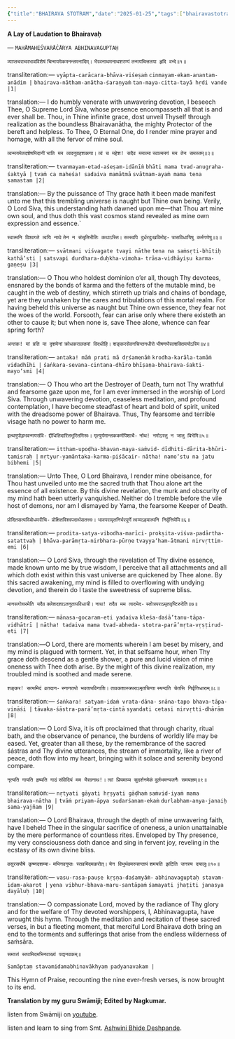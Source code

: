 ```yaml
---
{"title":"BHAIRAVA STOTRAM","date":"2025-01-25","tags":["bhairavastotram","abhinavagupta","scriptures"],"publish":true,"path":"scriptures/BHAIRAVA STOTRAM.md","permalink":"/scriptures/BHAIRAVA STOTRAM/","PassFrontmatter":true}
---
```


**A Lay of Laudation to Bhairavaḥ**

— `MAHĀMAHEŚVARĀĊĀRYA ABHINAVAGUPTAḤ`


`व्याप्तचराचरभावविशेषं`
`चिन्मयमेकमनन्तमनादिम्।`
`भैरवनाथमनाथशरण्यं`
`तन्मयचित्ततया हृदि वन्दे॥१॥`

transliteration:—
`vyāpta-carācara-bhāva-viśeṣaṁ`
`cinmayam-ekam-anantam-anādim |`
`bhairava-nātham-anātha-śaraṇyaṁ`
`tan-maya-citta-tayā hṛdi vande |1|`

translation:— I do humbly venerate with unwavering devotion, I beseech Thee, O Supreme Lord Śiva, whose presence encompasseth all that is and ever shall be. Thou, in Thine infinite grace, dost unveil Thyself through realization as the boundless Bhairavanātha, the mighty Protector of the bereft and helpless. To Thee, O Eternal One, do I render mine prayer and homage, with all the fervor of mine soul.


`त्वन्मयमेतदशेषमिदानीं`
`भाति मम त्वदनुग्रहशक्त्या।`
`त्वं च महेश! सदैव ममात्मा`
`स्वात्ममयं मम तेन समस्तम्॥२॥`

transliteration:—
`tvanmayam-etad-aśeṣam-idānīṁ`
`bhāti mama tvad-anugraha-śaktyā |`
`tvaṁ ca maheśa! sadaiva mamātmā`
`svātmam-ayaṁ mama tena samastam |2|`

translation:— By the puissance of Thy grace hath it been made manifest unto me that this trembling universe is naught but Thine own being. Verily, O Lord Siva, this understanding hath dawned upon me—that Thou art mine own soul, and thus doth this vast cosmos stand revealed as mine own expression and essence.`


`स्वात्मनि विश्वगते त्वयि नाथे`
`तेन न संसृतिभीतिः कथाऽस्ति।`
`सत्स्वपि दुर्धरदुःखविमोह-`
`त्रासविधायिषु कर्मगणेषु॥३॥`

transliteration:—
`svātmani viśvagate tvayi nāthe`
`tena na saṁsṛti-bhītiḥ kathā’sti |`
`satsvapi durdhara-duḥkha-vimoha-`
`trāsa-vidhāyiṣu karma-gaṇeṣu |3|`

translation:— O Thou who holdest dominion o’er all, though Thy devotees, ensnared by the bonds of karma and the fetters of the mutable mind, be caught in the web of destiny, which stirreth up trials and chains of bondage, yet are they unshaken by the cares and tribulations of this mortal realm. For having beheld this universe as naught but Thine own essence, they fear not the woes of the world. Forsooth, fear can arise only where there existeth an other to cause it; but when none is, save Thee alone, whence can fear spring forth?


`अन्तक! मां प्रति मा दृशमेनां`
`क्रोधकरालतमां विदधीहि।`
`शङ्करसेवनचिन्तनधीरो`
`भीषणभैरवशक्तिमयोऽस्मि॥४॥`

transliteration:—
`antaka! māṁ prati mā dṛśamenāṁ`
`krodha-karāla-tamāṁ vidadhīhi |`
`śaṅkara-sevana-cintana-dhīro`
`bhīṣaṇa-bhairava-śakti-mayo‘smi |4|`

translation:— O Thou who art the Destroyer of Death, turn not Thy wrathful and fearsome gaze upon me, for I am ever immersed in the worship of Lord Siva. Through unwavering devotion, ceaseless meditation, and profound contemplation, I have become steadfast of heart and bold of spirit, united with the dreadsome power of Bhairava. Thus, Thy fearsome and terrible visage hath no power to harm me.


`इत्थमुपोढ़भवन्मयसंवि-`
`द्दीधितिदारितभूरितमिस्रः।`
`मृत्युर्यमान्तककर्मपिशाचै-`
`र्नाथ! नमोऽस्तु न जातु बिभेमि॥५॥`

transliteration:—
`ittham-upoḍha-bhavan-maya-saṁvid-`
`dīdhiti-dārita-bhūri-tamisraḥ |`
`mṛtyur-yamāntaka-karma-piśācair-`
`nātha! namo‘stu na jatu bibhemi |5|`

translation:— Unto Thee, O Lord Bhairava, I render mine obeisance, for Thou hast unveiled unto me the sacred truth that Thou alone art the essence of all existence. By this divine revelation, the murk and obscurity of my mind hath been utterly vanquished. Neither do I tremble before the vile host of demons, nor am I dismayed by Yama, the fearsome Keeper of Death.


`प्रोदितसत्यविबोधमरीचि-`
`प्रोक्षितविश्वपदार्थसतत्त्वः।`
`भावपरामृतनिर्भरपूर्णे`
`त्वय्यऽहमात्मनि निर्वृत्तिमेमि॥६॥`

transliteration:—
`prodita-satya-vibodha-marīci-`
`prokṣita-viśva-padārtha-satattvaḥ |`
`bhāva-parāmṛta-nirbhara-pūrṇe`
`tvayya‘ham-ātmani nirvṛttim-emi |6|`

translation:— O Lord Siva, through the revelation of Thy divine essence, made known unto me by true wisdom, I perceive that all attachments and all which doth exist within this vast universe are quickened by Thee alone. By this sacred awakening, my mind is filled to overflowing with undying devotion, and therein do I taste the sweetness of supreme bliss.


`मानसगोचरमेति यदैव`
`क्लेशदशाऽतनुतापविधात्री।`
`नाथ! तदैव मम त्वदभेद-`
`स्तोत्रपराऽमृतवृष्टिरुदेति॥७॥`

transliteration:—
`mānasa-gocaram-eti yadaiva`
`kleśa-daśā’tanu-tāpa-vidhātrī |`
`nātha! tadaiva mama tvad-abheda-`
`stotra-parā’mṛta-vṛṣṭirud-eti |7|`

translation:—O Lord, there are moments wherein I am beset by misery, and my mind is plagued with torment. Yet, in that selfsame hour, when Thy grace doth descend as a gentle shower, a pure and lucid vision of mine oneness with Thee doth arise. By the might of this divine realization, my troubled mind is soothed and made serene.


`शङ्कर! सत्यमिदं व्रतदान-`
`स्नानतपो भवतापविनाशि।`
`तावकशास्त्रपराऽमृतचिन्ता`
`स्यन्दति चेतसि निर्वृत्तिधाराम्॥८॥`

transliteration:—
`śaṅkara! satyam-idaṁ vrata-dāna-`
`snāna-tapo bhava-tāpa-vināśi |`
`tāvaka-śāstra-parā’mṛta-cintā`
`syandati cetasi nirvṛtti-dhārām |8|`

translation:— O Lord Siva, it is oft proclaimed that through charity, ritual bath, and the observance of penance, the burdens of worldly life may be eased. Yet, greater than all these, by the remembrance of the sacred śástras and Thy divine utterances, the stream of immortality, like a river of peace, doth flow into my heart, bringing with it solace and serenity beyond compare.


`नृत्यति गायति हृष्यति गाढं`
`संविदियं मम भैरवनाथ!।`
`त्वां प्रियमाप्य सुदर्शनमेकं`
`दुर्लभमन्यजनैः समयज्ञम्॥९॥`

transliteration:— 
`nṛtyati gāyati hṛṣyati gāḍhaṁ`
`saṁvid-iyaṁ mama bhairava-nātha |`
`tvāṁ priyam-āpya sudarśanam-ekaṁ`
`durlabham-anya-janaiḥ sama-yajñam |9|`

translation:— O Lord Bhairava, through the depth of mine unwavering faith, have I beheld Thee in the singular sacrifice of oneness, a union unattainable by the mere performance of countless rites. Enveloped by Thy presence, my very consciousness doth dance and sing in fervent joy, reveling in the ecstasy of its own divine bliss.


`वसुरसपौषे कृष्णदशम्या-`
`मभिनवगुप्तः स्तवमिदमकरोत्।`
`येन विभुर्भवमरुसन्तापं`
`शमयति झटिति जनस्य दयालुः॥१०॥`

transliteration:—
`vasu-rasa-pauṣe kṛṣṇa-daśamyāṁ-`
`abhinavaguptaḥ stavam-idam-akarot |`
`yena vibhur-bhava-maru-santāpaṁ`
`śamayati jhaṭiti janasya dayāluḥ |10|`

translation:— O compassionate Lord, moved by the radiance of Thy glory and for the welfare of Thy devoted worshippers, I, Abhinavagupta, have wrought this hymn. Through the meditation and recitation of these sacred verses, in but a fleeting moment, that merciful Lord Bhairava doth bring an end to the torments and sufferings that arise from the endless wilderness of saṁsāra.


 `समाप्तं स्तवमिदमभिनवाख्यं पद्यनवकम्॥`

 `Samāptaṃ stavamidamabhinavākhyaṃ padyanavakam |`

This Hymn of Praise, recounting the nine ever-fresh verses, is now brought to its end.

**Translation by my guru Swāmiji; Edited by Nagkumar.**

listen from Swāmiji on [youtube](https://youtu.be/fWto9etrwBU).

listen and learn to sing from Smt. [Ashwini Bhide Deshpande](https://youtu.be/O947L44aUYE).